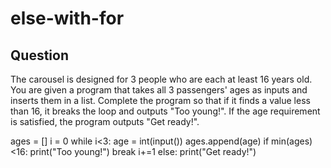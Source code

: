 # else-with-for


## Question
The carousel is designed for 3 people who are each at least 16 years old.
You are given a program that takes all 3 passengers' ages as inputs and inserts them in a list. Complete the program so that if it finds a value less than 16, it breaks the loop and outputs "Too young!".
If the age requirement is satisfied, the program outputs "Get ready!".


ages = []
i = 0
while i<3:
   age = int(input())
   ages.append(age)
   if min(ages)<16:
    print("Too young!")
    break
   i+=1
else:
    print("Get ready!")
